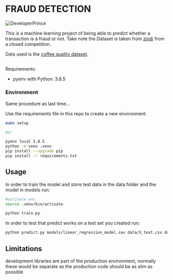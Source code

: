 # FRAUD DETECTION 

![DeveloperPrince](https://lhstartupmaqer.com/wp-content/uploads/2020/03/Xente-300x213.png)

This is a machine learning project of being able to predict whether a transaction is a fraud or not.
Take note the Dataset is taken from [zindi](zindi.africa) from a closed competition.

Data used is the  [coffee quality dataset](https://github.com/jldbc/coffee-quality-database).

##
Requirements:
- pyenv with Python: 3.8.5

### Environment

Same procedure as last time...

Use the requirements file in this repo to create a new environment.

```BASH
make setup 

#or 

pyenv local 3.8.5
python -m venv .venv
pip install --upgrade pip
pip install -r requirements.txt
```

## Usage

In order to train the model and store test data in the data folder and the model in models run:

```bash
#activate env
source .venv/bin/activate

python train.py  
```

In order to test that predict works on a test set you created run:

```bash
python predict.py models/linear_regression_model.sav data/X_test.csv data/y_test.csv
```

## Limitations

development libraries are part of the production environment, normally these would be separate as the production code should be as slim as possible
